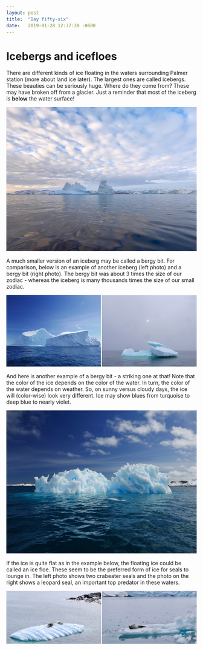 ```yaml
---
layout: post
title:  "Day fifty-six"
date:   2019-01-28 12:37:39 -0600
---
```

# Icebergs and icefloes
There are different kinds of ice floating in the waters surrounding Palmer station (more about land ice later). The largest ones are called icebergs. These beauties can be seriously huge. Where do they come from? These may have broken off from a glacier. Just a reminder that most of the iceberg is **below** the water surface!

![Iceberg near sunset](/assets/blog_photos/190128/iceberg_Jan13.jpg)

A much smaller version of an iceberg may be called a bergy bit. For comparison, below is an example of another iceberg (left photo) and a bergy bit (right photo). The bergy bit was about 3 times the size of our zodiac - whereas the iceberg is many thousands times the size of our small zodiac.

![Iceberg versus bergy bit](/assets/blog_photos/190128/icebergs_diffshapes.jpg)

And here is another example of a bergy bit - a striking one at that! Note that the color of the ice depends on the color of the water. In turn, the color of the water depends on weather. So, on sunny versus cloudy days, the ice will (color-wise) look very different. Ice may show blues from turquoise to deep blue to nearly violet.

![Striking bergy bit](/assets/blog_photos/190128/p1060464.jpg)

If the ice is quite flat as in the example below, the floating ice could be called an ice floe. These seem to be the preferred form of ice for seals to lounge in. The left photo shows two crabeater seals and the photo on the right shows a leopard seal, an important top predator in these waters. 

![Seals on ice - crabeater and leopard seals](/assets/blog_photos/190128/seals_floes.jpg)
